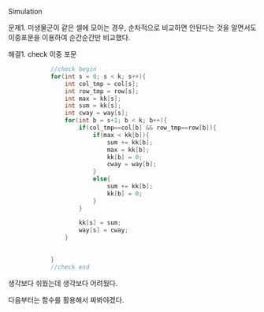 Simulation

문제1. 미생물군이 같은 셀에 모이는 경우, 순차적으로 비교하면 안된다는 것을 알면서도 이중포문을 이용하여 순간순간만 비교했다.

해결1. check 이중 포문
```cpp
            //check begin
            for(int s = 0; s < k; s++){
                int col_tmp = col[s];
                int row_tmp = row[s];
                int max = kk[s];
                int sum = kk[s];
                int cway = way[s];
                for(int b = s+1; b < k; b++){
                    if(col_tmp==col[b] && row_tmp==row[b]){
                        if(max < kk[b]){
                            sum += kk[b];
                            max = kk[b];
                            kk[b] = 0;
                            cway = way[b];
                        }
                        else{
                            sum += kk[b];
                            kk[b] = 0;
                        }
                    }
                    
                    kk[s] = sum;
                    way[s] = cway;
                }
                
                
            }
            //check end
```
            

생각보다 쉬웠는데 생각보다 어려웠다.

다음부터는 함수를 활용해서 짜봐야겠다.

